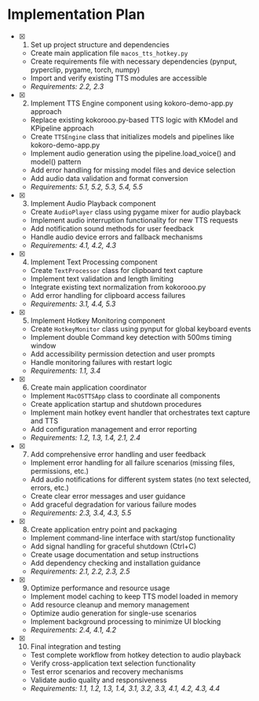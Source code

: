 # Implementation Plan

- [x] 1. Set up project structure and dependencies
  - Create main application file `macos_tts_hotkey.py`
  - Create requirements file with necessary dependencies (pynput, pyperclip, pygame, torch, numpy)
  - Import and verify existing TTS modules are accessible
  - _Requirements: 2.2, 2.3_

- [x] 2. Implement TTS Engine component using kokoro-demo-app.py approach
  - Replace existing kokorooo.py-based TTS logic with KModel and KPipeline approach
  - Create `TTSEngine` class that initializes models and pipelines like kokoro-demo-app.py
  - Implement audio generation using the pipeline.load_voice() and model() pattern
  - Add error handling for missing model files and device selection
  - Add audio data validation and format conversion
  - _Requirements: 5.1, 5.2, 5.3, 5.4, 5.5_

- [x] 3. Implement Audio Playback component
  - Create `AudioPlayer` class using pygame mixer for audio playback
  - Implement audio interruption functionality for new TTS requests
  - Add notification sound methods for user feedback
  - Handle audio device errors and fallback mechanisms
  - _Requirements: 4.1, 4.2, 4.3_

- [x] 4. Implement Text Processing component
  - Create `TextProcessor` class for clipboard text capture
  - Implement text validation and length limiting
  - Integrate existing text normalization from kokorooo.py
  - Add error handling for clipboard access failures
  - _Requirements: 3.1, 4.4, 5.3_

- [x] 5. Implement Hotkey Monitoring component
  - Create `HotkeyMonitor` class using pynput for global keyboard events
  - Implement double Command key detection with 500ms timing window
  - Add accessibility permission detection and user prompts
  - Handle monitoring failures with restart logic
  - _Requirements: 1.1, 3.4_

- [x] 6. Create main application coordinator
  - Implement `MacOSTTSApp` class to coordinate all components
  - Create application startup and shutdown procedures
  - Implement main hotkey event handler that orchestrates text capture and TTS
  - Add configuration management and error reporting
  - _Requirements: 1.2, 1.3, 1.4, 2.1, 2.4_

- [x] 7. Add comprehensive error handling and user feedback
  - Implement error handling for all failure scenarios (missing files, permissions, etc.)
  - Add audio notifications for different system states (no text selected, errors, etc.)
  - Create clear error messages and user guidance
  - Add graceful degradation for various failure modes
  - _Requirements: 2.3, 3.4, 4.3, 5.5_

- [x] 8. Create application entry point and packaging
  - Implement command-line interface with start/stop functionality
  - Add signal handling for graceful shutdown (Ctrl+C)
  - Create usage documentation and setup instructions
  - Add dependency checking and installation guidance
  - _Requirements: 2.1, 2.2, 2.3, 2.5_

- [x] 9. Optimize performance and resource usage
  - Implement model caching to keep TTS model loaded in memory
  - Add resource cleanup and memory management
  - Optimize audio generation for single-use scenarios
  - Implement background processing to minimize UI blocking
  - _Requirements: 2.4, 4.1, 4.2_

- [x] 10. Final integration and testing
  - Test complete workflow from hotkey detection to audio playback
  - Verify cross-application text selection functionality
  - Test error scenarios and recovery mechanisms
  - Validate audio quality and responsiveness
  - _Requirements: 1.1, 1.2, 1.3, 1.4, 3.1, 3.2, 3.3, 4.1, 4.2, 4.3, 4.4_